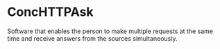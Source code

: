 # ConcHTTPAsk
Software that enables the person to make multiple requests at the same time and receive answers from the sources simultaneously.
